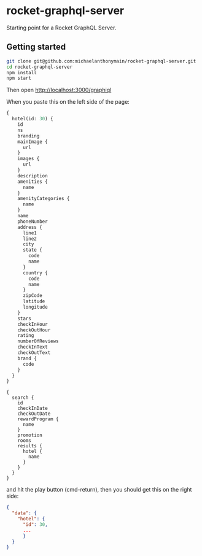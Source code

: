 # rocket-graphql-server

Starting point for a Rocket GraphQL Server.

## Getting started

```bash
git clone git@github.com:michaelanthonymain/rocket-graphql-server.git
cd rocket-graphql-server
npm install
npm start
```

Then open [http://localhost:3000/graphiql](http://localhost:3000/graphiql)

When you paste this on the left side of the page:

```graphql
{
  hotel(id: 30) {
    id
    ns
    branding
    mainImage {
      url
    }
    images {
      url
    }
    description
    amenities {
      name
    }
    amenityCategories {
      name
    }
    name
    phoneNumber
    address {
      line1
      line2
      city
      state {
        code
        name
      }
      country {
        code
        name
      }
      zipCode
      latitude
      longitude
    }
    stars
    checkInHour
    checkOutHour
    rating
    numberOfReviews
    checkInText
    checkOutText
    brand {
      code
    }
  }
}
```

```Search
{
  search {
    id
    checkInDate
    checkOutDate
    rewardProgram {
      name
    }
    promotion
    rooms
    results {
      hotel {
        name
      }
    }
  }
}
```
and hit the play button (cmd-return), then you should get this on the right side:

```json
{
  "data": {
    "hotel": {
      "id": 30,
      ...
      }
  }
}
```
